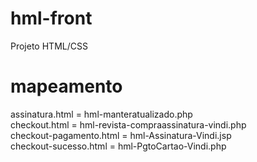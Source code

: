 # hml-front
Projeto HTML/CSS

# mapeamento

assinatura.html = hml-manteratualizado.php <Br>
checkout.html = hml-revista-compraassinatura-vindi.php <Br>
checkout-pagamento.html = hml-Assinatura-Vindi.jsp <Br>
checkout-sucesso.html = hml-PgtoCartao-Vindi.php <Br>
